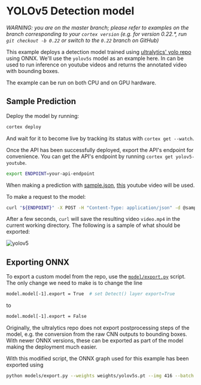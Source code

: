# YOLOv5 Detection model

_WARNING: you are on the master branch; please refer to examples on the branch corresponding to your `cortex version` (e.g. for version 0.22.*, run `git checkout -b 0.22` or switch to the `0.22` branch on GitHub)_

This example deploys a detection model trained using [ultralytics' yolo repo](https://github.com/ultralytics/yolov5) using ONNX.
We'll use the `yolov5s` model as an example here.
In can be used to run inference on youtube videos and returns the annotated video with bounding boxes.

The example can be run on both CPU and on GPU hardware.

## Sample Prediction

Deploy the model by running:

```bash
cortex deploy
```

And wait for it to become live by tracking its status with `cortex get --watch`.

Once the API has been successfully deployed, export the API's endpoint for convenience. You can get the API's endpoint by running `cortex get yolov5-youtube`.

```bash
export ENDPOINT=your-api-endpoint
```

When making a prediction with [sample.json](sample.json), [this](https://www.youtube.com/watch?v=aUdKzb4LGJI) youtube video will be used.

To make a request to the model:

```bash
curl "${ENDPOINT}" -X POST -H "Content-Type: application/json" -d @sample.json --output video.mp4
```

After a few seconds, `curl` will save the resulting video `video.mp4` in the current working directory. The following is a sample of what should be exported:

![yolov5](https://user-images.githubusercontent.com/26958764/86545098-e0dce900-bf34-11ea-83a7-8fd544afa11c.gif)


## Exporting ONNX

To export a custom model from the repo, use the [`model/export.py`](https://github.com/ultralytics/yolov5/blob/master/models/export.py) script.
The only change we need to make is to change the line

```bash
model.model[-1].export = True  # set Detect() layer export=True
```

to

```bash
model.model[-1].export = False
```

Originally, the ultralytics repo does not export postprocessing steps of the model, e.g. the conversion from the raw CNN outputs to bounding boxes.
With newer ONNX versions, these can be exported as part of the model making the deployment much easier.

With this modified script, the ONNX graph used for this example has been exported using
```bash
python models/export.py --weights weights/yolov5s.pt --img 416 --batch 1
```
